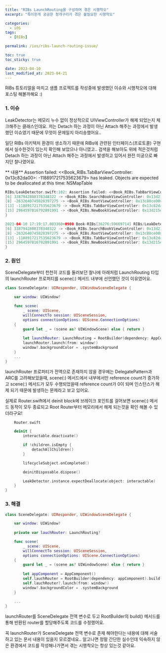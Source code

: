 ```yaml
---
title: "RIBs LaunchRouting을 구성하며 겪은 시행착오"
excerpt: "특이한게 궁금한 청개구리가 겪은 불필요한 시행착오"

categories:
  - iOS
tags:
  - [RIBs]

permalink: /ios/ribs-launch-routing-issue/

toc: true
toc_sticky: true

date: 2023-04-10
last_modified_at: 2023-04-21
---
```


RIBs 튜토리얼을 마치고 샘플 프로젝트를 작성중에 발생했던 이슈와 시행착오에 대해 포스팅 해볼까해요 :)

### 1. 이슈

LeakDetector는 메모리 누수 없이 정상적으로 UIViewController가 해제 되었는지 체크해주는 클래스인데요. 저는 Detach 하는 과정이 아닌 Attach 해주는 과정에서 발생했던 이슈였기 때문에 무엇이 문제일지 아리송했어요..

일단 RIBs 아키텍처 환경이 생소하기 때문에 RIBs에 관련된 인터페이스(프로토콜) 구현에서 실수한것이 있는지 확인해 보았으나 아니였고.. 검색을 해보아도 위에 적은것처럼 Detach 하는 과정이 아닌 Attach 해주는 과정에서 발생하고 있어서 완전 미궁으로 빠지던 찰나였어요.

** 내용**
Assertion failed: <<Book_RIBs.TabBarViewController: 0x13c82da00>: -1188917217535623679> has leaked. Objects are expected to be deallocated at this time: NSMapTable

```swift
RIBs/LeakDetector.swift:102: Assertion failed: <<Book_RIBs.TabBarViewController: 0x13c82da00>: -1188917217535623679> has leaked. Objects are expected to be deallocated at this time: NSMapTable {
[6] 3387942808378348322 -> <Book_RIBs.SearchBookViewController: 0x13d216240>
[8] -2632640745828397275 -> <Book_RIBs.RootViewController: 0x13c80ce00>
[13] -1188917217535623679 -> <Book_RIBs.TabBarViewController: 0x13c82da00>
[15] 2964597816792091991 -> <Book_RIBs.NewBookViewController: 0x13d215eb0>
}

2023-04-10 17:19:17.003360+0900 Book-RIBs[36276:59669714] RIBs/LeakDetector.swift:102: Assertion failed: <<Book_RIBs.TabBarViewController: 0x13c82da00>: -1188917217535623679> has leaked. Objects are expected to be deallocated at this time: NSMapTable {
[6] 3387942808378348322 -> <Book_RIBs.SearchBookViewController: 0x13d216240>
[8] -2632640745828397275 -> <Book_RIBs.RootViewController: 0x13c80ce00>
[13] -1188917217535623679 -> <Book_RIBs.TabBarViewController: 0x13c82da00>
[15] 2964597816792091991 -> <Book_RIBs.NewBookViewController: 0x13d215eb0>
}
```

### 2. 원인

SceneDelegate부터 천천히 코드를 둘러보던 찰나에 아래처럼 LaunchRouting 타입의 launchRouter 프로퍼티를 scene(:) 메서드 내부에 선언했던 것이 이유였어요.

```swift
class SceneDelegate: UIResponder, UIWindowSceneDelegate {

    var window: UIWindow?

    func scene(
        _ scene: UIScene,
        willConnectTo session: UISceneSession,
        options connectionOptions: UIScene.ConnectionOptions)
    {
        guard let _ = (scene as? UIWindowScene) else { return }
        
        let launchRouter: LaunchRouting = RootBuilder(dependency: AppComponent()).build()
        launchRouter.launch(from: window!)
        window?.backgroundColor = .systemBackground
    }
	...
}
```

launchRouter 프로퍼티가 전역으로 존재하지 않을 경우에는 DelegatePattern과 ARC를 고려해보았을때, scene(:) 메서드에서 내부에서만 reference count가 증가하고 scene(:) 메서드가 모두 수행되었을때 reference count가 0이 되며 인스턴스가 해제 되기 때문에 발생하는 문제라고 보고 있어요.

실제로 Router.swift에서 deinit block에 브레이크 포인트를 걸어보면 scene(:) 메서드 동작이 모두 종료되고 Root Router부터 메모리에서 해제 되는것을 확인 해볼 수 있더라구요!

```swift
	Router.swift

    deinit {
        interactable.deactivate()

        if !children.isEmpty {
            detachAllChildren()
        }

        lifecycleSubject.onCompleted()

        deinitDisposable.dispose()

        LeakDetector.instance.expectDeallocate(object: interactable)
    }
}
```

### 3. 해결


```swift
class SceneDelegate: UIResponder, UIWindowSceneDelegate {

    var window: UIWindow?
    
    private var lauchRouter: LaunchRouting?

    func scene(
        _ scene: UIScene,
        willConnectTo session: UISceneSession,
        options connectionOptions: UIScene.ConnectionOptions)
    {
        guard let _ = (scene as? UIWindowScene) else { return }
        
        let appComponent = AppComponent()
        self.lauchRouter = RootBuilder(dependency: appComponent).build()
        self.lauchRouter?.launch(from: window!)
        window?.backgroundColor = .systemBackground
    }
    
    ...
}
```

launchRouter를 SceneDelegate 전역 변수로 두고 RootBuilder의 build() 메서드를 통해 반환된 router를 할당해주도록 코드를 수정했어요.

꼭 launchRouter가 SceneDelegate 전역 변수로 존재 해야한다는 내용에 대해 서술하고 있는 문서 내용이 있을지 모르겠네요.. 알고나면 정말 간단한 실수인데 익숙하지 않은 환경에서 코드를 작성해나가면서 겪는 시행착오는 항상 있는것 같아요.
